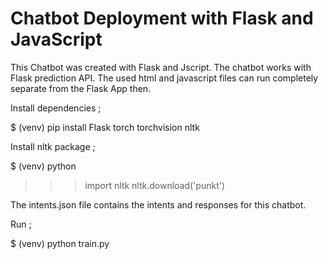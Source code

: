 # Chatbot Deployment with Flask and JavaScript

This Chatbot was created with Flask and Jscript.
 The chatbot works with Flask prediction API. The used html and javascript files can run completely separate from the Flask App then.

Install dependencies ;

$ (venv) pip install Flask torch torchvision nltk

Install nltk package ;

$ (venv) python
>>> import nltk
>>> nltk.download('punkt')

The intents.json file contains the intents and responses for this chatbot.

Run ;

$ (venv) python train.py
